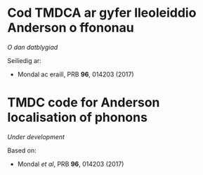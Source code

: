 # Cod TMDCA ar gyfer lleoleiddio Anderson o ffononau

*O dan datblygiad*

Seiliedig ar:

+ Mondal ac eraill, PRB **96**, 014203 (2017)

# TMDC code for Anderson localisation of phonons

*Under development*

Based on:

+ Mondal *et al*, PRB **96**, 014203 (2017)